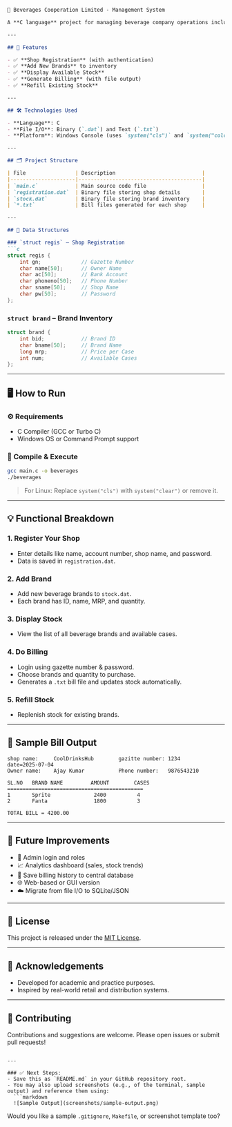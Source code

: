 ````markdown
🍾 Beverages Cooperation Limited - Management System

A **C language** project for managing beverage company operations including **shop registration**, **brand stock**, **billing**, and **refilling**. This CLI-based application uses binary files for data storage and handles core inventory operations efficiently.

---

## 📌 Features

- ✅ **Shop Registration** (with authentication)
- ✅ **Add New Brands** to inventory
- ✅ **Display Available Stock**
- ✅ **Generate Billing** (with file output)
- ✅ **Refill Existing Stock**

---

## 🛠️ Technologies Used

- **Language**: C
- **File I/O**: Binary (`.dat`) and Text (`.txt`)
- **Platform**: Windows Console (uses `system("cls")` and `system("color F0")`)

---

## 🗂️ Project Structure

| File                | Description                            |
|---------------------|----------------------------------------|
| `main.c`            | Main source code file                  |
| `registration.dat`  | Binary file storing shop details       |
| `stock.dat`         | Binary file storing brand inventory    |
| `*.txt`             | Bill files generated for each shop     |

---

## 🧱 Data Structures

### `struct regis` – Shop Registration
```c
struct regis {
    int gn;             // Gazette Number
    char name[50];      // Owner Name
    char ac[50];        // Bank Account
    char phoneno[50];   // Phone Number
    char sname[50];     // Shop Name
    char pw[50];        // Password
};
````

### `struct brand` – Brand Inventory

```c
struct brand {
    int bid;            // Brand ID
    char bname[50];     // Brand Name
    long mrp;           // Price per Case
    int num;            // Available Cases
};
```

---

## 🖥️ How to Run

### ⚙️ Requirements

* C Compiler (GCC or Turbo C)
* Windows OS or Command Prompt support

### 🧪 Compile & Execute

```bash
gcc main.c -o beverages
./beverages
```

> For Linux: Replace `system("cls")` with `system("clear")` or remove it.

---

## 💡 Functional Breakdown

### 1. Register Your Shop

* Enter details like name, account number, shop name, and password.
* Data is saved in `registration.dat`.

### 2. Add Brand

* Add new beverage brands to `stock.dat`.
* Each brand has ID, name, MRP, and quantity.

### 3. Display Stock

* View the list of all beverage brands and available cases.

### 4. Do Billing

* Login using gazette number & password.
* Choose brands and quantity to purchase.
* Generates a `.txt` bill file and updates stock automatically.

### 5. Refill Stock

* Replenish stock for existing brands.

---

## 🧾 Sample Bill Output

```text
shop name:     CoolDrinksHub        gazitte number: 1234        date=2025-07-04
Owner name:    Ajay Kumar           Phone number:   9876543210

SL.NO   BRAND NAME         AMOUNT        CASES
============================================
1       Sprite              2400          4
2       Fanta               1800          3

TOTAL BILL = 4200.00
```

---

## 🚀 Future Improvements

* 🔐 Admin login and roles
* 📈 Analytics dashboard (sales, stock trends)
* 🧾 Save billing history to central database
* 🌐 Web-based or GUI version
* ☁️ Migrate from file I/O to SQLite/JSON

---

## 📃 License

This project is released under the [MIT License](LICENSE).

---

## 🙌 Acknowledgements

* Developed for academic and practice purposes.
* Inspired by real-world retail and distribution systems.

---

## 🤝 Contributing

Contributions and suggestions are welcome. Please open issues or submit pull requests!

````

---

### ✅ Next Steps:
- Save this as `README.md` in your GitHub repository root.
- You may also upload screenshots (e.g., of the terminal, sample output) and reference them using:
  ```markdown
  ![Sample Output](screenshots/sample-output.png)
````

Would you like a sample `.gitignore`, `Makefile`, or screenshot template too?
